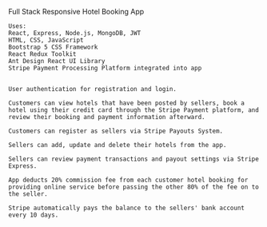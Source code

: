 Full Stack Responsive Hotel Booking App

	Uses: 	
	React, Express, Node.js, MongoDB, JWT
	HTML, CSS, JavaScript
	Bootstrap 5 CSS Framework
	React Redux Toolkit	
	Ant Design React UI Library
	Stripe Payment Processing Platform integrated into app
	
	
	User authentication for registration and login.
	
	Customers can view hotels that have been posted by sellers, book a hotel using their credit card through the Stripe Payment platform, and review their booking and payment information afterward.
	
	Customers can register as sellers via Stripe Payouts System.
	
	Sellers can add, update and delete their hotels from the app.
	
	Sellers can review payment transactions and payout settings via Stripe Express.
	
	App deducts 20% commission fee from each customer hotel booking for providing online service before passing the other 80% of the fee on to the seller.
	
	Stripe automatically pays the balance to the sellers' bank account every 10 days. 